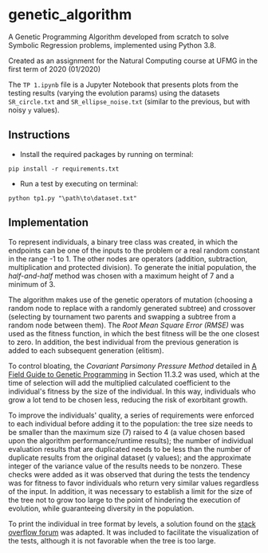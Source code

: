 # genetic_algorithm

A Genetic Programming Algorithm developed from scratch to solve Symbolic Regression problems, 
implemented using Python 3.8.

Created as an assignment for the Natural Computing course at UFMG in the first term of 2020 (01/2020)

The `TP 1.ipynb` file is a Jupyter Notebook that presents plots from the testing results (varying the evolution params) using the datasets `SR_circle.txt` and `SR_ellipse_noise.txt` (similar to the previous, but with noisy `y` values).

## Instructions

* Install the required packages by running on terminal:

`pip install -r requirements.txt`

* Run a test by executing on terminal:

`python tp1.py "\path\to\dataset.txt"`

## Implementation

To represent individuals, a binary tree class was created, in which the endpoints can be one of the inputs to the problem or a real random constant in the range -1 to 1. The other nodes are operators (addition, subtraction, multiplication and protected division). To generate the initial population, the *half-and-half* method was chosen with a maximum height of 7 and a minimum of 3. 

The algorithm makes use of the genetic operators of mutation (choosing a random node to replace with a randomly generated subtree) and crossover (selecting by tournament two parents and swapping a subtree from a random node between them). The *Root Mean Square Error (RMSE)* was used as the fitness function, in which the best fitness will be the one closest to zero. In addition, the best individual from the previous generation is added to each subsequent generation (elitism).

To control bloating, the *Covariant Parsimony Pressure Method* detailed in [A Field Guide to Genetic Programming](https://www.researchgate.net/publication/216301261_A_Field_Guide_to_Genetic_Programming) in Section 11.3.2 was used, which at the time of selection will add the multiplied calculated coefficient to the individual's fitness by the size of the individual. In this way, individuals who grow a lot tend to be chosen less, reducing the risk of exorbitant growth. 

To improve the individuals' quality, a series of requirements were enforced to each individual before adding it to the population: the tree size needs to be smaller than the maximum size (7) raised to 4 (a value chosen based upon the algorithm performance/runtime results); the number of individual evaluation results that are duplicated needs to be less than the number of duplicate results from the original dataset (y values); and the approximate integer of the variance value of the results needs to be nonzero. These checks were added as it was observed that during the tests the tendency was for fitness to favor individuals who return very similar values regardless of the input. In addition, it was necessary to establish a limit for the size of the tree not to grow too large to the point of hindering the execution of evolution, while guaranteeing diversity in the population. 

To print the individual in tree format by levels, a solution found on the [stack overflow forum](https://stackoverflow.com/a/54074933) was adapted. It was included to facilitate the visualization of the tests, although it is not favorable when the tree is too large. 


